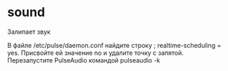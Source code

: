 sound
=====
Залипает звук

В файле /etc/pulse/daemon.conf найдите строку ; realtime-scheduling = yes. Присвойте ей значение no и удалите точку с запятой. Перезапустите PulseAudio командой pulseaudio -k